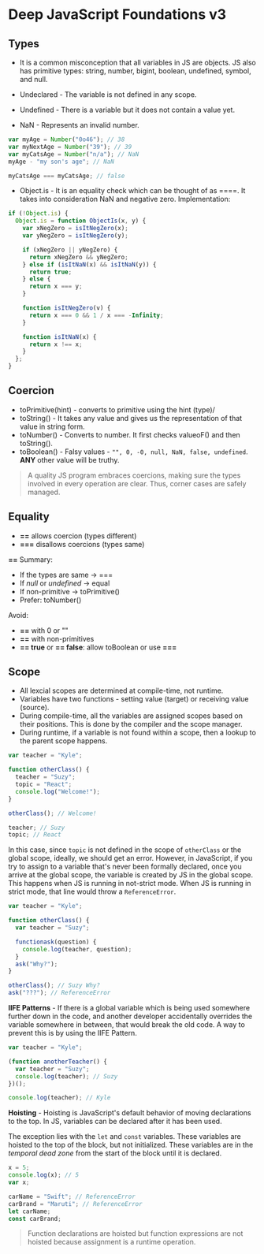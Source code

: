 # Deep JavaScript Foundations v3

## Types

- It is a common misconception that all variables in JS are objects. JS also has primitive types: string, number, bigint, boolean, undefined, symbol, and null.

- Undeclared - The variable is not defined in any scope.
- Undefined - There is a variable but it does not contain a value yet.

- NaN - Represents an invalid number.

```js
var myAge = Number("0o46"); // 38
var myNextAge = Number("39"); // 39
var myCatsAge = Number("n/a"); // NaN
myAge - "my son's age"; // NaN

myCatsAge === myCatsAge; // false
```

- Object.is - It is an equality check which can be thought of as ====. It takes into consideration NaN and negative zero.
  Implementation:

```js
if (!Object.is) {
  Object.is = function ObjectIs(x, y) {
    var xNegZero = isItNegZero(x);
    var yNegZero = isItNegZero(y);

    if (xNegZero || yNegZero) {
      return xNegZero && yNegZero;
    } else if (isItNaN(x) && isItNaN(y)) {
      return true;
    } else {
      return x === y;
    }

    function isItNegZero(v) {
      return x === 0 && 1 / x === -Infinity;
    }

    function isItNaN(x) {
      return x !== x;
    }
  };
}
```

## Coercion

- toPrimitive(hint) - converts to primitive using the hint (type)/
- toString() - It takes any value and gives us the representation of that value in string form.
- toNumber() - Converts to number. It first checks valueoF() and then toString().
- toBoolean() - Falsy values - `"", 0, -0, null, NaN, false, undefined`. **ANY** other value will be truthy.

> A quality JS program embraces coercions, making sure the types involved in every operation are clear. Thus, corner cases are safely managed.

## Equality

- **==** allows coercion (types different)
- **===** disallows coercions (types same)

**==** Summary:

- If the types are same -> ===
- If _null_ or _undefined_ -> equal
- If non-primitive -> toPrimitive()
- Prefer: toNumber()

Avoid:

- **==** with 0 or ""
- **==** with non-primitives
- **== true** or **== false**: allow toBoolean or use **===**

## Scope

- All lexcial scopes are determined at compile-time, not runtime.
- Variables have two functions - setting value (target) or receiving value (source).
- During compile-time, all the variables are assigned scopes based on their positions. This is done by the compiler and the scope manager.
- During runtime, if a variable is not found within a scope, then a lookup to the parent scope happens.

```js
var teacher = "Kyle";

function otherClass() {
  teacher = "Suzy";
  topic = "React";
  console.log("Welcome!");
}

otherClass(); // Welcome!

teacher; // Suzy
topic; // React
```

In this case, since `topic` is not defined in the scope of `otherClass` or the global scope, ideally, we should get an error. However, in JavaScript, if you try to assign to a variable that's never been formally declared, once you arrive at the global scope, the variable is created by JS in the global scope. This happens when JS is running in not-strict mode. When JS is running in strict mode, that line would throw a `ReferenceError`.

```js
var teacher = "Kyle";

function otherClass() {
  var teacher = "Suzy";

  functionask(question) {
    console.log(teacher, question);
  }
  ask("Why?");
}

otherClass(); // Suzy Why?
ask("???"); // ReferenceError
```

**IIFE Patterns** - If there is a global variable which is being used somewhere further down in the code, and another developer accidentally overrides the variable somewhere in between, that would break the old code. A way to prevent this is by using the IIFE Pattern.

```js
var teacher = "Kyle";

(function anotherTeacher() {
  var teacher = "Suzy";
  console.log(teacher); // Suzy
})();

console.log(teacher); // Kyle
```

**Hoisting** - Hoisting is JavaScript's default behavior of moving declarations to the top. In JS, variables can be declared after it has been used.

The exception lies with the `let` and `const` variables. These variables are hoisted to the top of the block, but not initialized. These variables are in the _temporal dead zone_ from the start of the block until it is declared.

```js
x = 5;
console.log(x); // 5
var x;

carName = "Swift"; // ReferenceError
carBrand = "Maruti"; // ReferenceError
let carName;
const carBrand;
```

> Function declarations are hoisted but function expressions are not hoisted because assignment is a runtime operation.

